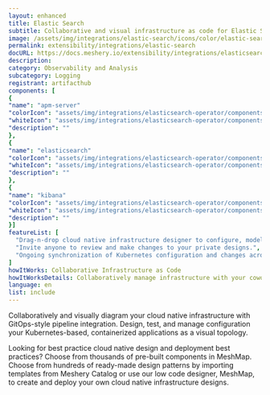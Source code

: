 ```yaml
---
layout: enhanced
title: Elastic Search
subtitle: Collaborative and visual infrastructure as code for Elastic Search
image: /assets/img/integrations/elastic-search/icons/color/elastic-search-color.svg
permalink: extensibility/integrations/elastic-search
docURL: https://docs.meshery.io/extensibility/integrations/elasticsearch-operator
description: 
category: Observability and Analysis
subcategory: Logging
registrant: artifacthub
components: [
{
"name": "apm-server"
"colorIcon": "assets/img/integrations/elasticsearch-operator/components/apm-server/icons/color/apm-server-color.svg"
"whiteIcon": "assets/img/integrations/elasticsearch-operator/components/apm-server/icons/white/apm-server-white.svg"
"description": ""
},
{
"name": "elasticsearch"
"colorIcon": "assets/img/integrations/elasticsearch-operator/components/elasticsearch/icons/color/elasticsearch-color.svg"
"whiteIcon": "assets/img/integrations/elasticsearch-operator/components/elasticsearch/icons/white/elasticsearch-white.svg"
"description": ""
},
{
"name": "kibana"
"colorIcon": "assets/img/integrations/elasticsearch-operator/components/kibana/icons/color/kibana-color.svg"
"whiteIcon": "assets/img/integrations/elasticsearch-operator/components/kibana/icons/white/kibana-white.svg"
"description": ""
}]
featureList: [
  "Drag-n-drop cloud native infrastructure designer to configure, model, and deploy your workloads.",
  "Invite anyone to review and make changes to your private designs.",
  "Ongoing synchronization of Kubernetes configuration and changes across any number of clusters."
]
howItWorks: Collaborative Infrastructure as Code
howItWorksDetails: Collaboratively manage infrastructure with your coworkers synchronously sharing the same designs.
language: en
list: include
---
```

<p>

</p>
<p>
    Collaboratively and visually diagram your cloud native infrastructure with GitOps-style pipeline integration. Design, test, and manage configuration your Kubernetes-based, containerized applications as a visual topology.
</p>
<p>
    Looking for best practice cloud native design and deployment best practices? Choose from thousands of pre-built components in MeshMap. Choose from hundreds of ready-made design patterns by importing templates from Meshery Catalog or use our low code designer, MeshMap, to create and deploy your own cloud native infrastructure designs.
</p>

